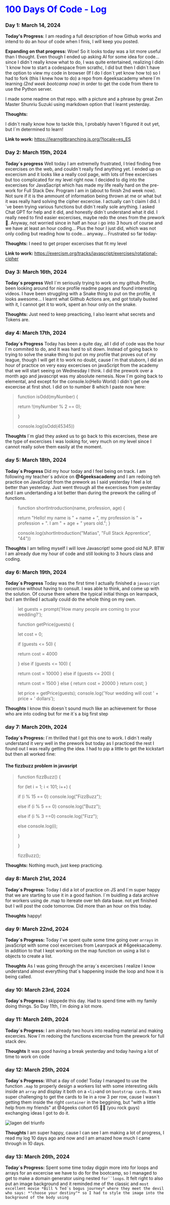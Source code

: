 <h1 style="color: blue;">100 Days Of Code - Log</h1>

### Day 1: March 14, 2024

**Today's Progress**: I am reading a full description of how Github works and intend to do an hour of code when I finis, I will keep you  posted. 

**Expanding on that progress:** 
Wow! So it looks today was a lot more useful than I thought. Even though I ended up asking AI for some idea for code... since I didn´t really know what to do, I was quite entertained, realizing I didn´t know how to start a codespace from scrathc, I did but then I didn´t have the option to view my code in browser (If I do I don´t yet know how to) so I had to fork (this I knew how to do) a repo from 4geeksacademy where I´m learning *(2nd week bootcamp now)* in order to get the code from there to use the Python server. 

I made some readme on that repo. with a picture and a phrase by great Zen Master Shunriu Suzuki using markdown option that I learnt yesterday. 

**Thoughts:** 

I didn´t really know how to tackle this, I probably haven´t figured it out yet, but I´m determined to learn!


**Link to work:** https://learngitbranching.js.org/?locale=es_ES


### Day 2: March 15th, 2024

**Today´s progress** Well today I am extremelly frustrated, I tried finding free excercises on the web, and couldn´t really find anything yet. 
I ended up on excercism and it looks like a really cool page, with lots of free excercises but too complicated for my level right now. 
I decided to dig into the excercises for JavaSacript which has made my life really hard on the pre-work for Full Stack Dev. Program I am in (about to finish 2nd week now). Not sure if it is the ammount of information being thrown at me or what but it was really hard solving the cipher excercise. I actually can´t claim I did. I´ve been trying various functions but didn´t really sole anything. I asked Chat GPT for help and it did, and honestly didn´t understand what it did. I really need to find easier excercises, maybe redo the ones from the prework🤔.
Anyway, not worried since in half an hour i go into 3 hours of course and we have at least an hour coding... Plus the hour I just did, which was not only coding but reading how to code... anyway...
Frustrated so far today-

**Thoughts:**
I need to get proper excercises that fit my level

**Link to work:** https://exercism.org/tracks/javascript/exercises/rotational-cipher

### Day 3: March 16th, 2024

**Today´s progress** Well I´m seriously trying to work on my github Profile, been looking around for nice profile readme pages and found interesting videos. 
I have been struggling with a Snake thing to put on the profile, it looks awesome... I learnt what Giithub Actions are, and got totally busted with it, I cannot get it to work, spent an hour only on the snake. 

**Thoughts:**
Just need to keep preacticing, I also learnt what secrets and Tokens are.

### day 4: March 17th, 2024

**Today´s Progress** Today has been a quite day, all I did of code was the hour I´m commited to do, and It was hard to sit down. Instead of going back to trying to solve the snake thing to put on my profile that proves out of my league, though I will get it to work no doubt, cause I´m that stuborn, I did an hour of practice on very easy excercises on javaScript from the academy that we will start seeing on Wednesday I think. I did the prework over a month ago and javascript was my absolute nemesis. Now I´m going back to elemental, and except for the console.lo(Hello World) I didn´t get one excercise at first shot. I did on to number 8 which I paste now here:

> function isOdd(myNumber) {
>
> 	return !(myNumber % 2 == 0);
>
> }
> 
> console.log(isOdd(45345))

**Thoughts** I´m glad they asked us to go back to this excercises, these are the type of excercises I was looking for, very much on my level since I cannot really solve them easily at the moment. 

### day 5: March 18th, 2024

**Today´s Progress** Did my hour today and I feel being on track. I am following my teacher´s advice on **@4geeksacademy** and I am redoing teh practice on JavaScript from the prework as I said yesterday I feel a lot better than yesterday. Just went through all the excercises from yesterday and I am undertanding a lot better than during the prework the calling of functions. 

> function shortIntroduction(name, profession, age) {
>
>  return "Hello! my name is " + name + ", my profession is " + profession + ". I am " + age + " years old.";
}
>
> console.log(shortIntroduction("Matias", "Full Stack Apprentice", "44"))

**Thoughts** I am telling myself I will love Javascript! some good old NLP.
BTW I am already due my hour of code and still looking to 3 hours class and coding. 

### day 6: March 19th, 2024

**Today´s Progress** Today was the first time I actually finished a `javascript` excercise without having to consult. I was able to think, and come up with the solution. 
Of course there where the typical initial things on learnpack, but I am thrilled I actually could do the whole thing on my own. 

> let guests = prompt('How many people are coming to your wedding?');
>
> function getPrice(guests) {
> 
>    let cost = 0;
> 
>   if (guests <= 50) {
>
> return cost = 4000
> 
>   } 
>   else if (guests <= 100) {
> 
> return cost = 10000
>  }
>  else if (guests <= 200) {
> 
> return cost = 1500
>  }
> else {
>  return cost = 20000
>  }
> return cost;
> }
>
> let price = getPrice(guests);
> console.log('Your wedding will cost ' + price + ' dollars');

**Thoughts** I know this doesn´t sound much like an achievement for those who are into coding but for me it´s a big first step

### day 7: March 20th, 2024

**Today´s Progress:** I´m thrilled that I got this one to work. I didn´t really understand it very well in the prework but today as I practiced the rest I found out I was really getting the idea. I had to pip a little to get the kickstart but then all worked fine:

#### The fizzbuzz problem in javasript

> function fizzBuzz() {  
>
>	for (let i = 1; i < 101; i++) {
> 
>	if (i % 15 == 0) console.log("FizzBuzz"); 
>
>	else if (i % 5 == 0) console.log("Buzz");
> 
>	else if (i % 3 ==0) console.log("Fizz");
> 
>	else console.log(i);
> 
>	}
> 
> }
>
> fizzBuzz();

**Thoughts:** Nothing much, just keep practicing. 

### day 8: March 21st, 2024

**Today´s Progress:** Today I did a lot of practice on JS and I´m super happy that we are starting to use it in a good fashion. I´m buidling a data archive for workers using de .map to itereate over teh data base. not yet finished but I will post the code tomorrow. Did more than an hour on this today. 

**Thoughts** happy!

### day 9: March 22nd, 2024

**Today´s Progress:** Today I´ve spent quite some time going over `arrays` in javaScript with some cool excercises from Leanrpack at #4geeksacademy.
In addition to that I kept working on the map function on using a list o objects to create a list. 

**Thoughts** As I was going through the array´s excercises I realize I know understand almost everything that´s happening inside the loop and how it is being called. 

### day 10: March 23rd, 2024

**Today´s Progress:** I skippede this day. Had to spend time with my family doing things. So Day 11th, I´m doing a lot more.

### day 11: March 24th, 2024

**Today´s Progress:** I am already two hours into reading material and making excercies. Now I´m redoing the functions excercise from the prework for full stack dev. 

**Thoughts** It was good having a break yesterday and today having a lot of time to work on code

### day 12: March 25th, 2024

**Today´s Progress:** What a day of code! Today I managed to use the function `.map` to properly design a workers list with some interesting skils inside an `array` and display it both on a `<li>`and on `bootstrap cards`.
It was super challenging to get the cards to lie in a row 3 per row, cause I wasn´t getting them inside the right `container` in the beggining, but "with a little help from my friends" at @4geeks cohort 65 🤘🏼 (you rock guys) exchanging ideas I got to do it. 

![Iagen del triunfo](https://github.com/kamelmat/100-days-of-code/blob/master/Screenshot%202024-03-25%20at%2012.32.43.png?raw=true)

**Thoughts** I am super happy, cause I can see I am making a lot of progress, I read my log 10 days ago and now and I am amazed how much I came through in 10 days.

### day 13: March 26th, 2024

**Today´s Progress:** Spent some time today diggin more into for loops and arrays for an excercise we have to do for the bootcamp, so I managed to get to make a domain generator using nested `for``loops`.
It felt right to also put an image background and it reminded me of the classic and `most excellent movie *Bill % Ted´s bogus journey* where they meet the devil who says: *"choose your destiny"* so I had to style the image into the background of the body using `<style>`

![Iagen del triunfo](https://github.com/kamelmat/100-days-of-code/blob/master/Screenshot%202024-03-26%20at%2019.21.28.png?raw=true)

**Thoughts** I feel I´m making progress! 🦾
